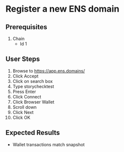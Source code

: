 # Register a new ENS domain

## Prerequisites

1. Chain
   - Id 1
   <!-- - Block 17034553 -->

## User Steps

1. Browse to https://app.ens.domains/
1. Click Accept
1. Click on search box
1. Type storychecktest
1. Press Enter
1. Click Connect
1. Click Browser Wallet
1. Scroll down
1. Click Next
1. Click OK

<!-- 
1. Click on storychecktest.eth
1. Scroll down
1. Scroll down
1. Press End
1. Click Connect button
1. Press End
1. Click on the blue Request to Register button at the bottom
1. Press Enter -->

## Expected Results

- Wallet transactions match snapshot
